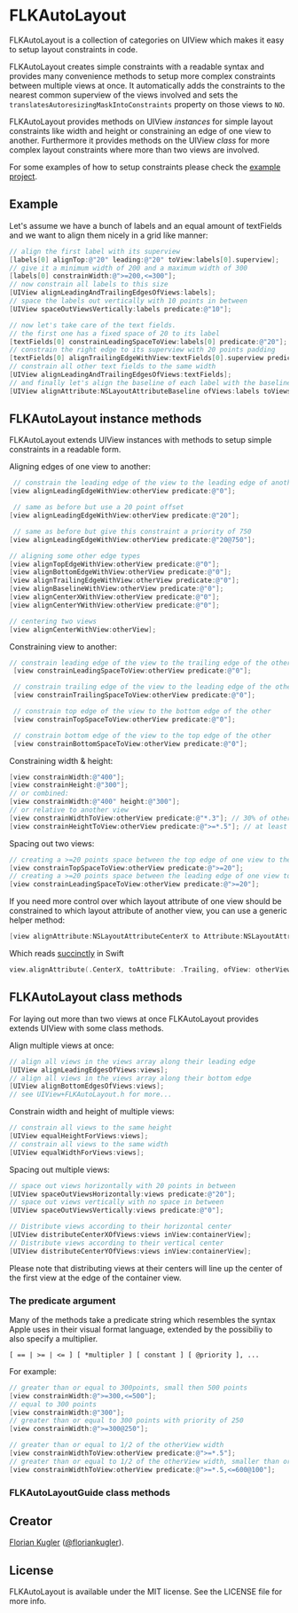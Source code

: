 FLKAutoLayout
=============

FLKAutoLayout is a collection of categories on UIView which makes it easy to setup layout constraints in code.

FLKAutoLayout creates simple constraints with a readable syntax and provides many convenience methods to setup more complex constraints between multiple views at once. It automatically adds the constraints to the nearest common superview of the views involved and sets the `translatesAutoresizingMaskIntoConstraints` property on those views to `NO`.

FLKAutoLayout provides methods on UIView *instances* for simple layout constraints like width and height or constraining an edge of one view to another. Furthermore it provides methods on the UIView *class* for more complex layout constraints where more than two views are involved.

For some examples of how to setup constraints please check the [example project](./Example/).

## Example

Let's assume we have a bunch of labels and an equal amount of textFields and we want to align them nicely in a grid like manner:

``` objective-c
// align the first label with its superview
[labels[0] alignTop:@"20" leading:@"20" toView:labels[0].superview];
// give it a minimum width of 200 and a maximum width of 300
[labels[0] constrainWidth:@">=200,<=300"];
// now constrain all labels to this size
[UIView alignLeadingAndTrailingEdgesOfViews:labels];
// space the labels out vertically with 10 points in between
[UIView spaceOutViewsVertically:labels predicate:@"10"];

// now let's take care of the text fields.
// the first one has a fixed space of 20 to its label
[textFields[0] constrainLeadingSpaceToView:labels[0] predicate:@"20"];
// constrain the right edge to its superview with 20 points padding
[textFields[0] alignTrailingEdgeWithView:textFields[0].superview predicate:@"20"];
// constrain all other text fields to the same width
[UIView alignLeadingAndTrailingEdgesOfViews:textFields];
// and finally let's align the baseline of each label with the baseline of each text field
[UIView alignAttribute:NSLayoutAttributeBaseline ofViews:labels toViews:textFields predicate:@"0"];
```


## FLKAutoLayout instance methods

FLKAutoLayout extends UIView instances with methods to setup simple constraints in a readable form.

Aligning edges of one view to another:

``` objective-c
 // constrain the leading edge of the view to the leading edge of another
[view alignLeadingEdgeWithView:otherView predicate:@"0"];

 // same as before but use a 20 point offset
[view alignLeadingEdgeWithView:otherView predicate:@"20"];

 // same as before but give this constraint a priority of 750
[view alignLeadingEdgeWithView:otherView predicate:@"20@750"];

// aligning some other edge types
[view alignTopEdgeWithView:otherView predicate:@"0"];
[view alignBottomEdgeWithView:otherView predicate:@"0"];
[view alignTrailingEdgeWithView:otherView predicate:@"0"];
[view alignBaselineWithView:otherView predicate:@"0"];
[view alignCenterXWithView:otherView predicate:@"0"];
[view alignCenterYWithView:otherView predicate:@"0"];

// centering two views
[view alignCenterWithView:otherView];
```

Constraining view to another:
``` objective-c
// constrain leading edge of the view to the trailing edge of the other
 [view constrainLeadingSpaceToView:otherView predicate:@"0"];

 // constrain trailing edge of the view to the leading edge of the other
 [view constrainTrailingSpaceToView:otherView predicate:@"0"];

 // constrain top edge of the view to the bottom edge of the other
 [view constrainTopSpaceToView:otherView predicate:@"0"];

 // constrain bottom edge of the view to the top edge of the other
 [view constrainBottomSpaceToView:otherView predicate:@"0"];
```

Constraining width & height:

``` objective-c
[view constrainWidth:@"400"];
[view constrainHeight:@"300"];
// or combined:
[view constrainWidth:@"400" height:@"300"];
// or relative to another view
[view constrainWidthToView:otherView predicate:@"*.3"]; // 30% of otherView's width
[view constrainHeightToView:otherView predicate:@">=*.5"]; // at least 50% of otherView's height
```

Spacing out two views:

``` objective-c
// creating a >=20 points space between the top edge of one view to the bottom edge of the other
[view constrainTopSpaceToView:otherView predicate:@">=20"];
// creating a >=20 points space between the leading edge of one view to the trailing edge of the other
[view constrainLeadingSpaceToView:otherView predicate:@">=20"];
```

If you need more control over which layout attribute of one view should be constrained to which layout attribute of another view,
you can use a generic helper method:

``` objective-c
[view alignAttribute:NSLayoutAttributeCenterX to Attribute:NSLayoutAttributeTrailing ofView:otherView predicate:@"20"];
```

Which reads [succinctly](https://github.com/artsy/eigen/blob/72f5d7aa1a8b069f4147e56a6dd190e0c66664a5/Artsy/View_Controllers/Live_Auctions/Views/LiveAuctionToolbarView.swift#L132-L139) in Swift

``` swift
view.alignAttribute(.CenterX, toAttribute: .Trailing, ofView: otherView, predicate: "0")
```

## FLKAutoLayout class methods

For laying out more than two views at once FLKAutoLayout provides extends UIView with some class methods.

Align multiple views at once:

``` objective-c
// align all views in the views array along their leading edge
[UIView alignLeadingEdgesOfViews:views];
// align all views in the views array along their bottom edge
[UIView alignBottomEdgesOfViews:views];
// see UIView+FLKAutoLayout.h for more...
```

Constrain width and height of multiple views:

``` objective-c
// constrain all views to the same height
[UIView equalHeightForViews:views];
// constrain all views to the same width
[UIView equalWidthForViews:views];
```

Spacing out multiple views:

``` objective-c
// space out views horizontally with 20 points in between
[UIView spaceOutViewsHorizontally:views predicate:@"20"];
// space out views vertically with no space in between
[UIView spaceOutViewsVertically:views predicate:@"0"];

// Distribute views according to their horizontal center
[UIView distributeCenterXOfViews:views inView:containerView];
// Distribute views according to their vertical center
[UIView distributeCenterYOfViews:views inView:containerView];
```

Please note that distributing views at their centers will line up the center of the first view at the edge of the container view.


### The predicate argument

Many of the methods take a predicate string which resembles the syntax Apple uses in their visual format language,
extended by the possibiliy to also specify a multiplier.

`[ == | >= | <= ] [ *multipler ] [ constant ] [ @priority ], ...`

For example:

``` objective-c
// greater than or equal to 300points, small then 500 points
[view constrainWidth:@">=300,<=500"];
// equal to 300 points
[view constrainWidth:@"300"];
// greater than or equal to 300 points with priority of 250
[view constrainWidth:@">=300@250"];

// greater than or equal to 1/2 of the otherView width
[view constrainWidthToView:otherView predicate:@">=*.5"];
// greater than or equal to 1/2 of the otherView width, smaller than or equal to 600 points with a priority of 100
[view constrainWidthToView:otherView predicate:@">=*.5,<=600@100"];
```

### FLKAutoLayoutGuide class methods




## Creator

[Florian Kugler](http://floriankugler.de) ([@floriankugler](https://twitter.com/floriankugler)).

## License

FLKAutoLayout is available under the MIT license. See the LICENSE file for more info.
